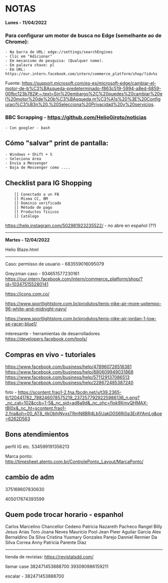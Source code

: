 #  NOTAS

**Lunes - 11/04/2022**

### Para configurar um motor de busca no Edge (semelhante ao de Chrome):
    - Na barra de URL: edge://settings/searchEngines
    - Clic em "Adicionar"
    - Em mecanismo de pesquisa: (Qualquer nome).
    - Em palavra chave: pl
    - Em URL: https://our.intern.facebook.com/intern/commerce_platform/shop/?id=%s

Fuente: https://support.microsoft.com/es-es/microsoft-edge/cambiar-el-motor-de-b%C3%BAsqueda-predeterminado-f863c519-5994-a8ed-6859-00fbc123b782#:~:text=Sin%20embargo%2C%20puedes%20cambiar%20el%20motor%20de%20b%C3%BAsqueda,m%C3%A1s%20%3E%20Configuraci%C3%B3n%20.%20Selecciona%20Privacidad%20y%20servicios.


### BBC Scrapping - https://github.com/HelioGiroto/noticias
    - Con googler - bash
  

## Cómo "salvar" print de pantalla:
    - Windows + Shift + S
    - Seleciona área
    - Envía a Messenger
    - Baja de Messenger como ....


## Checklist para IG Shopping
        [] Conectado a un FB
        [] Misma CC, BM
        [] Dominio verificado
        [] Método de pago
        [] Productos físicos
        [] Catálogo

https://help.instagram.com/502981923235522/ - no abre en español (??)

---

**Martes - 12/04/2022**

Helio Blaze.html


---

Caso:
permisso de usuario  -   683559016095079


Greyzman caso - 934651577230161
https://our.intern.facebook.com/intern/commerce_platform/shop/?id=103475155280141


https://icons.com.co/

https://www.sportlightstore.com.br/produtos/tenis-nike-air-more-uptempo-96-white-and-midnight-navy/

https://www.sportlightstore.com.br/produtos/tenis-nike-air-jordan-1-low-se-racer-blue1/

interesante - herramientas de desarrolladores https://developers.facebook.com/tools/



## Compras en vivo - tutoriales

https://www.facebook.com/business/help/478960726516381
https://www.facebook.com/business/help/880609949031868
https://www.facebook.com/business/help/571129137086513
https://www.facebook.com/business/help/228672485387240

foto - https://scontent.frao1-2.fna.fbcdn.net/v/t39.2365-6/120441782_788246078575219_2372577929225986136_n.png?_nc_cat=102&ccb=1-5&_nc_sid=ad8a9d&_nc_ohc=flok9XmvQHMAX-tBI0x&_nc_ht=scontent.frao1-2.fna&oh=00_AT8_jtkObhjNyxsTRmN8BR4Lb5UakD0S6Ri0a3ErAYAmLg&oe=6262D563



## Bons atendimientos 
perfil
IG
etc.
534599191356213

Marca ponto:
http://timesheet.atento.com.br/ControlePonto_Layout/MarcaPonto/


## cambio de adm
375169607830630


405017674393599



## Quem pode trocar horario - espanhol

Carlos Marcelino Chancellor Cedeno
Patricia Nazareth Pacheco Rangel
Billy Jesus Arias Toro
Joana Neves Mauricio
Pool Jean Pieer Aguilar Garcia
Alex Bernaldino Da Silva
Cristina Yusmary Gonzales Parejo
Danniel Rennier Da Silva Correa
Anny Patricia Parente Diaz

---

tienda de revistas:
https://revistalsdd.com/



llamar 
case
382471453888700
393090986159211



escalar - 382471453888700













